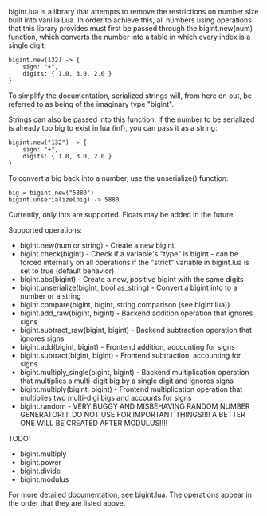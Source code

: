 bigint.lua is a library that attempts to remove the restrictions on number size
built into vanilla Lua. In order to achieve this, all numbers using operations
that this library provides must first be passed through the bigint.new(num)
function, which converts the number into a table in which every index is a
single digit:

    bigint.new(132) -> {
        sign: "+",
        digits: { 1.0, 3.0, 2.0 }
    }

To simplify the documentation, serialized strings will, from here on out, be
referred to as being of the imaginary type "bigint".

Strings can also be passed into this function. If the number to be serialized is
already too big to exist in lua (inf), you can pass it as a string:

    bigint.new("132") -> {
        sign: "+",
        digits: { 1.0, 3.0, 2.0 }
    }

To convert a big back into a number, use the unserialize() function:

    big = bigint.new("5880")
    bigint.unserialize(big) -> 5880

Currently, only ints are supported. Floats may be added in the future.

Supported operations:
* bigint.new(num or string) - Create a new bigint
* bigint.check(bigint) - Check if a variable's "type" is bigint - can be forced 
    internally on all operations if the "strict" variable in bigint.lua is set
    to true (default behavior)
* bigint.abs(bigint) - Create a new, positive bigint with the same digits
* bigint.unserialize(bigint, bool as\_string) - Convert a bigint into to a number
    or a string
* bigint.compare(bigint, bigint, string comparison (see bigint.lua))
* bigint.add\_raw(bigint, bigint) - Backend addition operation that ignores
    signs
* bigint.subtract\_raw(bigint, bigint) - Backend subtraction operation that
    ignores signs
* bigint.add(bigint, bigint) - Frontend addition, accounting for signs
* bigint.subtract(bigint, bigint) - Frontend subtraction, accounting for signs
* bigint.multiply_single(bigint, bigint) - Backend multiplication operation that
    multiplies a multi-digit big by a single digit and ignores signs
* bigint.multiply(bigint, bigint) - Frontend multiplication operation that
    multiplies two multi-digi bigs and accounts for signs
* bigint.random - VERY BUGGY AND MISBEHAVING RANDOM NUMBER GENERATOR!!!! DO NOT
    USE FOR IMPORTANT THINGS!!!! A BETTER ONE WILL BE CREATED AFTER MODULUS!!!!

TODO:
* bigint.multiply
* bigint.power
* bigint.divide
* bigint.modulus

For more detailed documentation, see bigint.lua. The operations appear in the
order that they are listed above.
